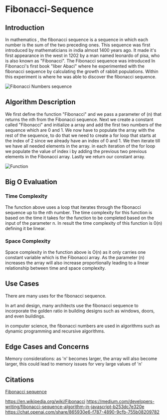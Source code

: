# Fibonacci-Sequence

## Introduction

In mathematics , the fibonacci sequence is a sequence in which each number is the sum of the two preceding ones. This sequence was first introduced by mathematicians in india almost 1400 years ago. It made it's first appearance in the west in 1202 by a man named leonardo of pisa, who is also known as "Fibonacci". The Fibonacci sequence was introduced In Fibonacci's first book "liber Abaci" where he experimented with the fibonacci sequence by calculating the growth of rabbit populations. Within this experiment is where he was able to discover the fibonacci sequence.  

![Fibonacci Numbers sequence](<Fibonacci sequence.jpeg>)

## Algorithm Description
We first define the function "Fibonacci" and we pass a parameter of (n) that returns the nth from the Fibonacci sequence. Next we create a constant called "Fibonacci" and initialize a array and add the first two numbers of the sequence which are 0 and 1. We now have to populate the array with the rest of the sequence, to do that we need to create a for loop that starts at the index of 2 since we already have an index of 0 and 1. We then iterate till we have all needed elements in the array. in each iteration of the for loop we populate the value of index i by adding the previous two previous elements in the Fibonacci array. Lastly we return our constant array.

![Function](<Screenshot 2024-01-20 at 2.41.43 AM.png>)

## Big O Evaluation

### Time Complexity
The function above uses a loop that iterates through the fibonacci sequence up to the nth number. The time complexity for this function is based on the time it takes for the function to be completed based on the input of the parameter n. In result the time complexity of this function is 0(n) defining it be linear.


### Space Complexity
Space complexity in the function above is O(n) as it only carries one constant variable which is the Fibonacci array. As the parameter (n) increases the array will also increase proportionally leading to a linear relationship between time and space complexity.

## Use Cases
There are many uses for the fibonacci sequence.

In art and design, many architects use the fibonacci sequence to incorporate the golden ratio in building designs such as windows, doors, and even buildings.

in computer science, the fibonacci numbers are used in algorithms such as dynamic programming and recursive algorithms.




## Edge Cases and Concerns

Memory considerations: as 'n' becomes larger, the array will also become larger, this could lead to memory issues for very large values of 'n'


## Citations

[Fibonacci sequence](https://en.wikipedia.org/wiki/Fibonacci_sequence)

https://en.wikipedia.org/wiki/Fibonacci
https://medium.com/developers-writing/fibonacci-sequence-algorithm-in-javascript-b253dc7e320e
https://chat.openai.com/share/865930e6-f787-4890-9cfb-755b08209782